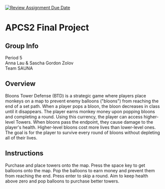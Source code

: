 [![Review Assignment Due Date](https://classroom.github.com/assets/deadline-readme-button-24ddc0f5d75046c5622901739e7c5dd533143b0c8e959d652212380cedb1ea36.svg)](https://classroom.github.com/a/syDSSnTt)
# APCS2 Final Project
## Group Info
Period 5 <br>
Anna Lau & Sascha Gordon Zolov <br>
Team SAUNA
## Overview
Bloons Tower Defense (BTD) is a strategic game where players place monkeys on a map to prevent enemy balloons ("bloons") from reaching the end of a set path. When a player pops a bloon, the bloon decreases in class until it disappears. The player earns monkey money upon popping bloons and completing a round. Using this currency, the player can access higher-level Towers. When bloons pass the endpoint, they cause damage to the player's health. Higher-level bloons cost more lives than lower-level ones. The goal is for the player to survive every round of bloons without depleting all of their lives. 
## Instructions
Purchase and place towers onto the map. Press the space key to get balloons onto the map. Pop the balloons to earn money and prevent them from reaching the end. Press
enter to skip a round. Aim to keep health above zero and pop balloons to purchase better towers.